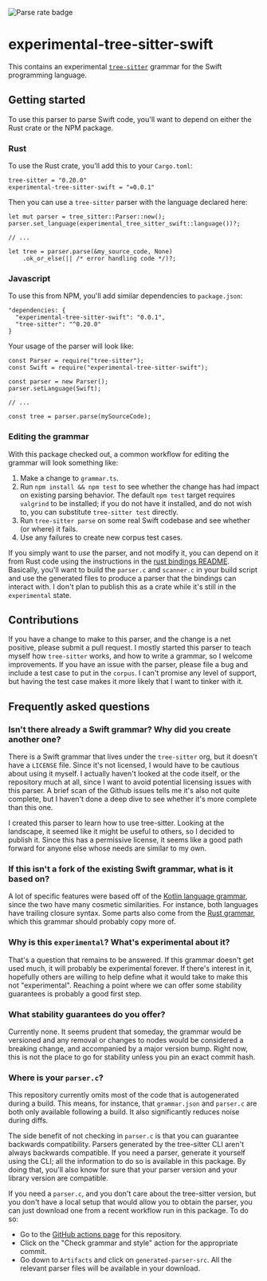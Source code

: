 ![Parse rate badge](https://byob.yarr.is/alex-pinkus/experimental-tree-sitter-swift/parse_rate)

# experimental-tree-sitter-swift

This contains an experimental [`tree-sitter`](https://tree-sitter.github.io/tree-sitter) grammar for the Swift
programming language.

## Getting started

To use this parser to parse Swift code, you'll want to depend on either the Rust crate or the NPM package.

### Rust
To use the Rust crate, you'll add this to your `Cargo.toml`:
```
tree-sitter = "0.20.0"
experimental-tree-sitter-swift = "=0.0.1"
```

Then you can use a `tree-sitter` parser with the language declared here:

```
let mut parser = tree_sitter::Parser::new();
parser.set_language(experimental_tree_sitter_swift::language())?;

// ...

let tree = parser.parse(&my_source_code, None)
    .ok_or_else(|| /* error handling code */)?;
```

### Javascript

To use this from NPM, you'll add similar dependencies to `package.json`:
```
"dependencies: {
  "experimental-tree-sitter-swift": "0.0.1",
  "tree-sitter": "^0.20.0"
}
```

Your usage of the parser will look like:
```
const Parser = require("tree-sitter");
const Swift = require("experimental-tree-sitter-swift");

const parser = new Parser();
parser.setLanguage(Swift);

// ...

const tree = parser.parse(mySourceCode);
```

### Editing the grammar

With this package checked out, a common workflow for editing the grammar will look something like:

1. Make a change to `grammar.ts`.
2. Run `npm install && npm test` to see whether the change has had impact on existing parsing behavior. The default
`npm test` target requires `valgrind` to be installed; if you do not have it installed, and do not wish to, you can
substitute `tree-sitter test` directly.
3. Run `tree-sitter parse` on some real Swift codebase and see whether (or where) it fails.
4. Use any failures to create new corpus test cases.

If you simply want to _use_ the parser, and not modify it, you can depend on it from Rust code using the instructions in
the [rust bindings README](https://github.com/tree-sitter/tree-sitter/blob/master/lib/binding_rust/README.md).
Basically, you'll want to build the `parser.c` and `scanner.c` in your build script and use the generated files to
produce a parser that the bindings can interact with. I don't plan to publish this as a crate while it's still in the
`experimental` state.

## Contributions

If you have a change to make to this parser, and the change is a net positive, please submit a pull request. I mostly
started this parser to teach myself how `tree-sitter` works, and how to write a grammar, so I welcome improvements. If
you have an issue with the parser, please file a bug and include a test case to put in the `corpus`. I can't promise any
level of support, but having the test case makes it more likely that I want to tinker with it.

## Frequently asked questions

### Isn't there already a Swift grammar? Why did you create another one?

There is a Swift grammar that lives under the `tree-sitter` org, but it doesn't have a `LICENSE` file. Since it's not
licensed, I would have to be cautious about using it myself. I actually haven't looked at the code itself, or the
repository much at all, since I want to avoid potential licensing issues with this parser. A brief scan of the Github
issues tells me it's also not quite complete, but I haven't done a deep dive to see whether it's more complete than this
one.

I created this parser to learn how to use tree-sitter. Looking at the landscape, it seemed like it might be useful to
others, so I decided to publish it. Since this has a permissive license, it seems like a good path forward for anyone
else whose needs are similar to my own.

### If this isn't a fork of the existing Swift grammar, what is it based on?

A lot of specific features were based off of the [Kotlin language grammar](https://github.com/fwcd/tree-sitter-kotlin),
since the two have many cosmetic similarities. For instance, both languages have trailing closure syntax. Some parts
also come from the [Rust grammar](https://github.com/tree-sitter/tree-sitter-rust), which this grammar should probably
copy more of.

### Why is this `experimental`? What's experimental about it?

That's a question that remains to be answered. If this grammar doesn't get used much, it will probably be experimental
forever. If there's interest in it, hopefully others are willing to help define what it would take to make this not
"experimental". Reaching a point where we can offer some stability guarantees is probably a good first step.

### What stability guarantees do you offer?

Currently none. It seems prudent that someday, the grammar would be versioned and any removal or changes to nodes would
be considered a breaking change, and accompanied by a major version bump. Right now, this is not the place to go for
stability unless you pin an exact commit hash.

### Where is your `parser.c`?

This repository currently omits most of the code that is autogenerated during a build. This means, for instance, that
`grammar.json` and `parser.c` are both only available following a build. It also significantly reduces noise during
diffs.

The side benefit of not checking in `parser.c` is that you can guarantee backwards compatibility. Parsers generated by
the tree-sitter CLI aren't always backwards compatible. If you need a parser, generate it yourself using the CLI; all
the information to do so is available in this package. By doing that, you'll also know for sure that your parser version
and your library version are compatible.

If you need a `parser.c`, and you don't care about the tree-sitter version, but you don't have a local setup that would
allow you to obtain the parser, you can just download one from a recent workflow run in this package. To do so:
* Go to the [GitHub actions page](https://github.com/alex-pinkus/experimental-tree-sitter-swift/actions) for this
  repository.
* Click on the "Check grammar and style" action for the appropriate commit.
* Go down to `Artifacts` and click on `generated-parser-src`. All the relevant parser files will be available in your
  download.

